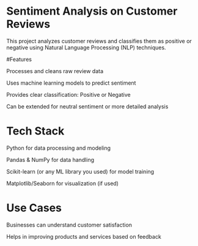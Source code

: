 # Sentiment Analysis on Customer Reviews
This project analyzes customer reviews and classifies them as positive or negative using Natural Language Processing (NLP) techniques.

#Features

Processes and cleans raw review data

Uses machine learning models to predict sentiment

Provides clear classification: Positive or Negative

Can be extended for neutral sentiment or more detailed analysis

# Tech Stack

Python for data processing and modeling

Pandas & NumPy for data handling

Scikit-learn (or any ML library you used) for model training

Matplotlib/Seaborn for visualization (if used)

# Use Cases

Businesses can understand customer satisfaction

Helps in improving products and services based on feedback

